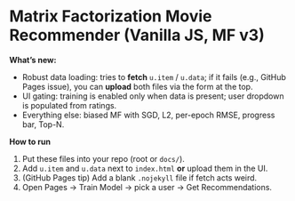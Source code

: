 # Matrix Factorization Movie Recommender (Vanilla JS, MF v3)

**What’s new:**
- Robust data loading: tries to **fetch** `u.item` / `u.data`; if it fails (e.g., GitHub Pages issue),
  you can **upload** both files via the form at the top.
- UI gating: training is enabled only when data is present; user dropdown is populated from ratings.
- Everything else: biased MF with SGD, L2, per-epoch RMSE, progress bar, Top-N.

**How to run**
1. Put these files into your repo (root or `docs/`).  
2. Add `u.item` and `u.data` next to `index.html` **or** upload them in the UI.  
3. (GitHub Pages tip) Add a blank `.nojekyll` file if fetch acts weird.  
4. Open Pages → Train Model → pick a user → Get Recommendations.

